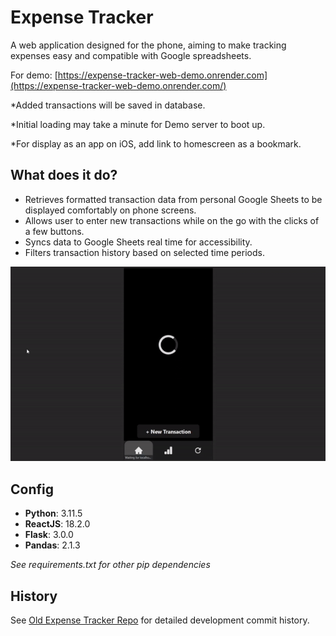 # Expense Tracker
A web application designed for the phone, aiming to make tracking expenses easy and compatible with Google spreadsheets.

For demo: [https://expense-tracker-web-demo.onrender.com](https://expense-tracker-web-demo.onrender.com/)

*Added transactions will be saved in database.

*Initial loading may take a minute for Demo server to boot up.

*For display as an app on iOS, add link to homescreen as a bookmark.

## What does it do?
- Retrieves formatted transaction data from personal Google Sheets to be displayed comfortably on phone screens.
- Allows user to enter new transactions while on the go with the clicks of a few buttons.
- Syncs data to Google Sheets real time for accessibility.
- Filters transaction history based on selected time periods.

![](./public/expense_tracker.gif)

## Config
- **Python**: 3.11.5
- **ReactJS**: 18.2.0
- **Flask**: 3.0.0
- **Pandas**: 2.1.3
  
*See requirements.txt for other pip dependencies*

## History
See [Old Expense Tracker Repo](https://github.com/Kevin-Wei-KW/ExpenseTracker) for detailed development commit history.
